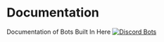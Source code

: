 # Documentation
Documentation of Bots Built In Here
<a href="https://discordbots.org/bot/330488924449275916">
  <img src="https://discordbots.org/api/widget/330488924449275916.svg" alt="Discord Bots" />
</a>
